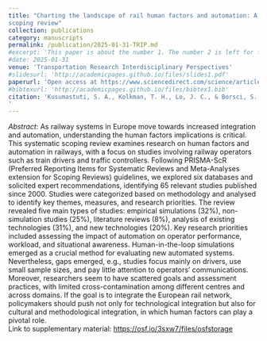 ```yaml
---
title: "Charting the landscape of rail human factors and automation: A systematic
scoping review"
collection: publications
category: manuscripts
permalink: /publication/2025-01-31-TRIP.md
#excerpt: 'This paper is about the number 1. The number 2 is left for future work.'
#date: 2025-01-31
venue: 'Transportation Research Interdisciplinary Perspectives'
#slidesurl: 'http://academicpages.github.io/files/slides1.pdf'
paperurl: 'Open access at https://www.sciencedirect.com/science/article/pii/S2590198225000296'
#bibtexurl: 'http://academicpages.github.io/files/bibtex1.bib'
citation: 'Kusumastuti, S. A., Kolkman, T. H., Lo, J. C., & Borsci, S. (2024). Human Factors Toolkit in Railways [Document]. https://doi.org/10.17605/OSF.IO/3SXW7)
'
---
```

<I>Abstract</i>: As railway systems in Europe move towards increased integration and automation, understanding the human factors implications is critical. This systematic scoping review examines research on human factors and automation in railways, with a focus on studies involving railway operators such as train drivers and traffic controllers. Following PRISMA-ScR (Preferred Reporting Items for Systematic Reviews and Meta-Analyses extension for Scoping Reviews) guidelines, we explored six databases and solicited expert recommendations, identifying 65 relevant studies published since 2000. Studies were categorized based on methodology and analysed to identify key themes, measures, and research priorities. The review revealed five main types of studies: empirical simulations (32%), non-simulation studies (25%), literature reviews (8%), analysis of existing technologies (31%), and new technologies (20%). Key research priorities included assessing the impact of automation on operator performance, workload, and situational awareness. Human-in-the-loop simulations emerged as a crucial method
for evaluating new automated systems. Nevertheless, gaps emerged, e.g., studies focus mainly on drivers, use small sample sizes, and pay little attention to operators’ communications. Moreover, researchers seem to have scattered goals and assessment practices, with limited cross-contamination among different centres and across
domains. If the goal is to integrate the European rail network, policymakers should push not only for technological integration but also for cultural and methodological integration, in which human factors can play a pivotal role.
<br>Link to supplementary material: https://osf.io/3sxw7/files/osfstorage
